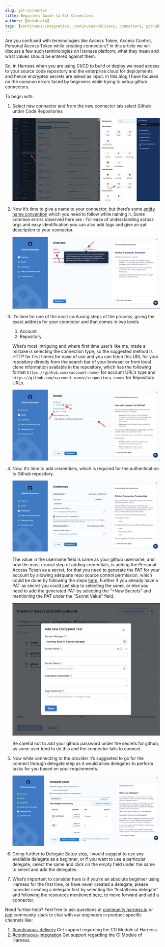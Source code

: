 ```yaml
---
slug: git-connector
title: Beginners Guide to Git Connectors
authors: [debabrata]
tags: [continuous-integration, continuous-delivery, connectors, github]
---
```

Are you confused with terminologies like Access Token, Access Control, Personal Access Token while creating connectors? In this article we will discuss a few such terminologies on Harness platform, what they mean and what values should be entered against them. 

So, in Harness when you are using CI/CD to build or deploy we need access to your source code repository and the enterprise cloud for deployments and hence encrypted secrets are asked as input. In this blog I have focused on the common errors faced by beginners while trying to setup github connectors. 

To begin with:

1. Select new connector and from the new connector tab select Github under Code Repositories

    ![Connector Location](connector-location.png)

2. Now it’s time to give a name to your connector, but there’s some [entity name convention](https://docs.harness.io/article/7rsydu6iq2) which you need to follow while naming it. 
Some common errors observed here are :
For ease of understanding across orgs and easy identification you can also add tags and give an apt description to your connector. 

    ![Overview](./overview.png)

3. It’s time for one of the most confusing steps of the process, giving the exact address for your connector and that comes in two levels
    1. Account 
    2. Repository

    What’s most intriguing and where first time user’s like me, made a mistake is selecting the connection type,  so the suggested method is HTTP for first timers for ease of use and you can fetch this URL for your repository directly from the search bar of your browser or from local clone information available in the repository, which has the following format ``https://github.com/<account-name>`` for account URL’s type and ``https://github.com/<account-name>/<repository-name>`` for Repository URLs.   

    ![Details](./details.png)

4. Now, it’s time to add credentials, which is required for the authentication to Github repository. 

    ![Credentials](./credentials.png)

    The value in the username field is same as your github username, and now the most crucial step of adding credentials, is adding the Personal Access Token as a secret, for that you need to generate the PAT for your account by allowing adequate repo source control permission, which could be done by following the steps [here](https://docs.github.com/en/authentication/keeping-your-account-and-data-secure/creating-a-personal-access-token#creating-a-token). Further if you already have a PAT as secret you could just skip to selecting the same, or else you need to add the generated PAT by selecting the “+New Secrets” and mentioning the PAT under the “Secret Value” field.

    ![Secrets](./secrets.png)
    
    Be careful not to add your github password under the secrets for github, as some user tend to do this and the connector fails to connect. 

5. Now while connecting to the provider it’s suggested to go for the connect through delegate step as it would allow delegates to perform tasks for you based on your requirements. 

    ![Delegate-Setup](./delegate-setup.png)

6. Going further to Delegate Setup step, I would suggest to use any available delegate as a beginner, or if you want to use a particular delegate, select the same and click on the empty field under the same to select and add the delegates. 

7. What’s important to consider here is if you’re an absolute beginner using Harness for the first time, or have never created a delegate, please consider creating a delegate first by selecting the “Install new delegate” and following the resources mentioned [here](https://docs.harness.io/article/0slo2gklsy-delegate-how-tos), to move forward and add a connector. 


Need further help? 
Feel free to ask questions at [community.harness.io](https://community.harness.io/c/harness/7) or  [join](https://join.slack.com/t/harnesscommunity/shared_invite/zt-y4hdqh7p-RVuEQyIl5Hcx4Ck8VCvzBw) community slack to chat with our engineers in product-specific channels like:

1. [#continuous-delivery](https://join.slack.com/t/harnesscommunity/shared_invite/zt-y4hdqh7p-RVuEQyIl5Hcx4Ck8VCvzBw)  Get support regarding the CD Module of Harness.
2. [#continuous-integration](https://join.slack.com/t/harnesscommunity/shared_invite/zt-y4hdqh7p-RVuEQyIl5Hcx4Ck8VCvzBw) Get support regarding the CI Module of Harness. 





